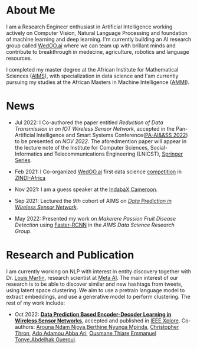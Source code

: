 # About Me

I am a Research Engineer enthusiast in Artificial Intelligence working actively on Computer Vision, Natural Language Processing and foundation of machine learning and deep learning. I'm currently building an AI research group called [WedOO.ai](https://www.linkedin.com/company/wedoo-ai/) where we can team up with brillant minds and contribute to breakthrough in medecine, agriculture, robotics and language resources.

I completed my master degree at the African Institute for Mathematical Sciences ([AIMS](https://aims-cameroon.org)), with specialization in data science and I'am currently pursuing my studies at the African Masters in Machine Intelligence ([AMMI](https://aimsammi.org)).

# News

- Jul 2022: I Co-authored the paper entitled _Reduction of Data Transmission in an IOT Wireless Sensor Network_, accepted in the Pan-Artificial Intelligence and Smart Systems Conference([PA-AI&&SS 2022](https://paaiss.com)) to be presented on _NOV 2022_. The aforedmention paper will appear in the lecture note of the Institute for Computer Sciences, Social-Informatics and Telecommunications Engineering (LNICST), [Springer Series](https://www.springer.com/series/8197).
- Feb 2021: I Co-organized [WedOO.ai](https://www.linkedin.com/company/wedoo-ai/) first data science [competition](https://zindi.africa/competitions/cameroon-fraud-detection-in-electricity-and-gas-consumption-challenge) in [ZINDI-Africa](https://zindi.africa)
- Nov 2021: I am a guess speaker at the [IndabaX Cameroon](https://deeplearningindaba.com/2021/indabax/indabax-cameroon/).
 
 
 - Sep 2021: Lectured the _9th_ cohort of AIMS on [_Data Prediction in Wireless Sensor Network_](https://aims-cameroon.org/researcher/2021-alumnus-allassan-nkeng-lectures-students-on-data-prediction-in-wireless-sensor-networks/).
 - May 2022: Presented my work on _Makerere Passion Fruit Disease Detection_ using [Faster-RCNN](https://arxiv.org/abs/1506.01497) in the _AIMS Data Science Research Group_.

# Research and Publication

I am currently working on NLP with interest in entity discovery together with Dr. [Louis Martin](https://louismartin.eu), research scientist at [Meta AI](https://ai.facebook.com). The main interest of our research is to be able to discover similar and  new hashtags from tweets, using latent space clustering. We aim to use a pretrain language model to extract embeddings, and use a generative model to perform clustering. The rest of my work include:

- Oct 2022: **[Data Prediction Based Encoder-Decoder Learning in Wireless Sensor Networks](https://ieeexplore.ieee.org/document/9915570)**, accepted and published in [IEEE Xplore](https://ieeexplore.ieee.org). Co-authors: [Arouna Ndam Njoya](https://ieeexplore.ieee.org/author/37085710472),[Berthine Nyunga Mpinda](https://ieeexplore.ieee.org/author/37089569374), [Christopher Thron](https://ieeexplore.ieee.org/author/37085676820), [Ado Adamou Abba Ari](https://ieeexplore.ieee.org/author/37086960635), [Ousmane Thiare](https://ieeexplore.ieee.org/author/37832417100),[Emmanuel Tonye](https://ieeexplore.ieee.org/author/37603754000),[Abdelhak Gueroui](https://ieeexplore.ieee.org/author/37284836300).


